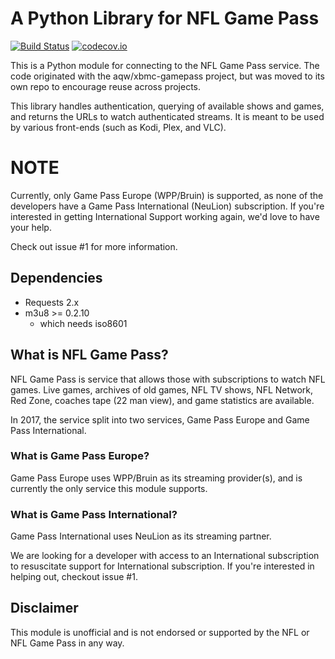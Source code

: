 # A Python Library for NFL Game Pass #

[![Build Status](https://travis-ci.org/aqw/pigskin.svg?branch=master)](https://travis-ci.org/aqw/pigskin)
[![codecov.io](https://codecov.io/github/aqw/pigskin/coverage.svg?branch=master)](https://codecov.io/github/aqw/pigskin?branch=master)

This is a Python module for connecting to the NFL Game Pass service. The code
originated with the aqw/xbmc-gamepass project, but was moved to its own repo to
encourage reuse across projects.

This library handles authentication, querying of available shows and games, and
returns the URLs to watch authenticated streams. It is meant to be used by
various front-ends (such as Kodi, Plex, and VLC).

# NOTE #

Currently, only Game Pass Europe (WPP/Bruin) is supported, as none of the
developers have a Game Pass International (NeuLion) subscription. If you're
interested in getting International Support working again, we'd love to have
your help.

Check out issue #1 for more information.

## Dependencies ##

* Requests 2.x
* m3u8 >= 0.2.10
  * which needs iso8601

## What is NFL Game Pass? ##

NFL Game Pass is service that allows those with subscriptions to watch NFL
games. Live games, archives of old games, NFL TV shows, NFL Network, Red Zone,
coaches tape (22 man view), and game statistics are available.

In 2017, the service split into two services, Game Pass Europe and Game Pass
International.

### What is Game Pass Europe? ##

Game Pass Europe uses WPP/Bruin as its streaming provider(s), and is currently
the only service this module supports.

### What is Game Pass International? ##

Game Pass International uses NeuLion as its streaming partner.

We are looking for a developer with access to an International subscription to
resuscitate support for International subscription. If you're interested in
helping out, checkout issue #1.

## Disclaimer ##

This module is unofficial and is not endorsed or supported by the NFL or NFL
Game Pass in any way.
